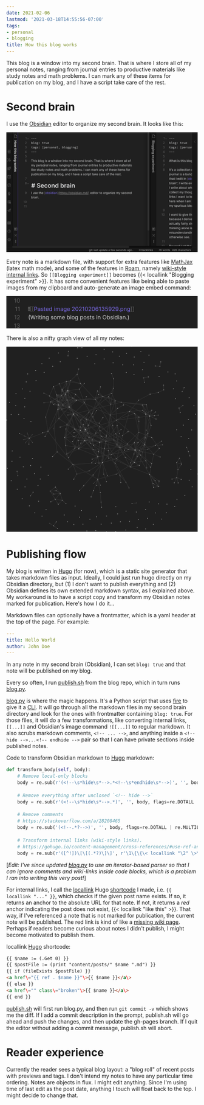 ```yaml
---
date: 2021-02-06
lastmod: '2021-03-18T14:55:56-07:00'
tags:
- personal
- blogging
title: How this blog works
---
```


This blog is a window into my second brain. That is where I store all of my personal notes, ranging from journal entries to productive materials like study notes and math problems. I can mark any of these items for publication on my blog, and I have a script take care of the rest.

# Second brain
I use the [Obsidian](https://obsidian.md/) editor to organize my second brain. It looks like this:

![](</Pasted image 20210206135929.png> "Writing some blog posts in Obsidian.")

Every note is a markdown file, with support for extra features like [MathJax](https://www.mathjax.org/) (latex math mode), and some of the features in [Roam](https://roamresearch.com/), namely [wiki-style internal links](https://publish.obsidian.md/help/How+to/Format+your+notes). So `[[Blogging experiment]]` becomes {{< locallink "Blogging experiment" >}}. It has some convenient features like being able to paste images from my clipboard and auto-generate an image embed command: 

![](</Pasted image 20210206140636.png> "Previous screenshot I pasted into this very markdown file.")

There is also a nifty graph view of all my notes:

![](</Pasted image 20210206140906.png> "Looks like a constellation! Each node is a markdown file. Each edge is due to one file linking to another with `[[...]]`. I'm not yet sure how helpful this is, but it's nice to have a way to look at everything at once, in lieu of a traditional hierarchical structure.")

# Publishing flow
My blog is written in [Hugo](https://gohugo.io/) (for now), which is a static site generator that takes markdown files as input. Ideally, I could just run hugo directly on my Obsidian directory, but (1) I don't want to publish everything and (2) Obsidian defines its own extended markdown syntax, as I explained above. My workaround is to have a script copy and transform my Obsidian notes marked for publication. Here's how I do it...

Markdown files can optionally have a frontmatter, which is a yaml header at the top of the page. For example:

```yaml
---
title: Hello World
author: John Doe
---
```

In any note in my second brain (Obsidian), I can set `blog: true` and that note will be published on my blog.

Every so often, I run [publish.sh](https://github.com/danabo/blog/blob/master/publish.sh) from the blog repo, which in turn runs [blog.py](https://github.com/danabo/blog/blob/master/blog.py).

[blog.py](https://github.com/danabo/blog/blob/master/blog.py) is where the magic happens. It's a Python script that uses [fire](https://github.com/google/python-fire) to give it a [CLI](https://en.wikipedia.org/wiki/Command-line_interface). It will go through all the markdown files in my second brain directory and look for the ones with frontmatter containing `blog: true`. For those files, it will do a few transformations, like converting internal links, `[[...]]` and Obsidian's image command `![[...]]` to regular markdown. It also scrubs markdown comments, `<!-- ... -->`, and anything inside a `<!-- hide -->...<!-- endhide -->` pair so that I can have private sections inside published notes.

Code to transform Obsidian markdown to [Hugo](https://gohugo.io/) markdown:
```python
def transform_body(self, body):
    # Remove local-only blocks
    body = re.sub(r'(<!--\s*hide\s*-->.*<!--\s*endhide\s*-->)', '', body, flags=re.DOTALL | re.MULTILINE)

    # Remove everything after unclosed `<!-- hide -->`
    body = re.sub(r'(<!--\s*hide\s*-->.*)', '', body, flags=re.DOTALL | re.MULTILINE)

    # Remove comments
    # https://stackoverflow.com/a/28208465
    body = re.sub('(<!--.*?-->)', '', body, flags=re.DOTALL | re.MULTILINE)

    # Transform internal links (wiki-style links).
    # https://gohugo.io/content-management/cross-references/#use-ref-and-relref
    body = re.sub(r'([^!])\[\[(.*?)\]\]', r'\1\{\{\< locallink "\2" \>\}\}', body, flags=re.DOTALL)
```

[*Edit: I've since updated [blog.py](https://github.com/danabo/blog/blob/master/blog.py) to use an iterator-based parser so that I can ignore comments and wiki-links inside code blocks, which is a problem I ran into writing this very post!*]

For internal links, I call the [locallink](https://github.com/danabo/blog/blob/master/layouts/shortcodes/locallink.html) Hugo [shortcode](https://gohugo.io/content-management/shortcodes/) I made, i.e. `{{ locallink "..." }}`, which checks if the given post name exists. If so, it returns an anchor to the absolute URL for that note. If not, it returns a *red* anchor indicating the post does not exist, {{< locallink "like this" >}}. That way, if I've referenced a note that is not marked for publication, the current note will be published. The red link is kind of like a [missing wiki page](https://en.wikipedia.org/wiki/Wikipedia:Red_link). Perhaps if readers become curious about notes I didn't publish, I might become motivated to publish them.

locallink [Hugo](https://gohugo.io/) shortcode:
```html
{{ $name := (.Get 0) }}
{{ $postFile := (print "content/posts/" $name ".md") }}
{{ if (fileExists $postFile) }}
<a href\="{{ ref . $name }}"\>{{ $name }}</a\>
{{ else }}
<a href\="" class\="broken"\>{{ $name }}</a\>
{{ end }}
```

[publish.sh](https://github.com/danabo/blog/blob/master/publish.sh) will first run blog.py, and then run `git commit -v` which shows me the diff. If I add a commit description in the prompt, publish.sh will go ahead and push the changes, and then update the gh-pages branch. If I quit the editor without adding a commit message, publish.sh will abort.

# Reader experience
Currently the reader sees a typical blog layout: a "blog roll" of recent posts with previews and tags. I don't intend my notes to have any particular time ordering. Notes are objects in flux. I might edit anything. Since I'm using time of last edit as the post date, anything I touch will float back to the top. I might decide to change that.

